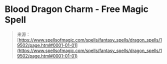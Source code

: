 <!--yml
category: 未分类
date: 2024-06-12 19:01:33
-->

# Blood Dragon Charm - Free Magic Spell

> 来源：[https://www.spellsofmagic.com/spells/fantasy_spells/dragon_spells/19502/page.html#0001-01-01](https://www.spellsofmagic.com/spells/fantasy_spells/dragon_spells/19502/page.html#0001-01-01)